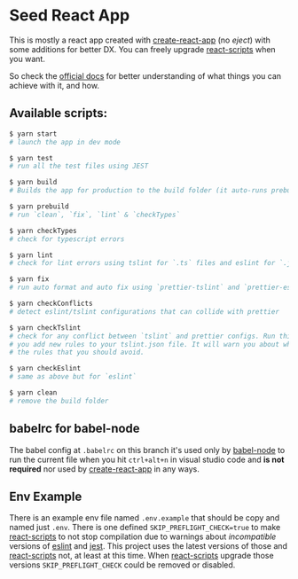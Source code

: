 # Seed React App

This is mostly a react app created with [create-react-app] (no _eject_) with
some additions for better DX. You can freely upgrade [react-scripts] when you
want.

So check the [official docs][create-react-app-docs] for better understanding of
what things you can achieve with it, and how.

## Available scripts:

```bash
$ yarn start
# launch the app in dev mode

$ yarn test
# run all the test files using JEST

$ yarn build
# Builds the app for production to the build folder (it auto-runs prebuild)

$ yarn prebuild
# run `clean`, `fix`, `lint` & `checkTypes`

$ yarn checkTypes
# check for typescript errors

$ yarn lint
# check for lint errors using tslint for `.ts` files and eslint for `.js`.

$ yarn fix
# run auto format and auto fix using `prettier-tslint` and `prettier-eslint`

$ yarn checkConflicts
# detect eslint/tslint configurations that can collide with prettier

$ yarn checkTslint
# check for any conflict between `tslint` and prettier configs. Run this when
# you add new rules to your tslint.json file. It will warn you about what are
# the rules that you should avoid.

$ yarn checkEslint
# same as above but for `eslint`

$ yarn clean
# remove the build folder
```

## babelrc for babel-node

The babel config at `.babelrc` on this branch it's used only by [babel-node] to
run the current file when you hit `ctrl+alt+n` in visual studio code and
**is not required** nor used by [create-react-app] in any ways.

## Env Example

There is an example env file named `.env.example` that should be copy and named
just `.env`. There is one defined `SKIP_PREFLIGHT_CHECK=true` to make
[react-scripts] to not stop compilation due to warnings about _incompatible_
versions of [eslint] and [jest]. This project uses the latest versions of those
and [react-scripts] not, at least at this time. When [react-scripts] upgrade
those versions `SKIP_PREFLIGHT_CHECK` could be removed or disabled.

[create-react-app]: https://facebook.github.io/create-react-app/
[react-scripts]: https://www.npmjs.com/package/react-scripts
[create-react-app-docs]: https://facebook.github.io/create-react-app/docs/getting-started
[babel-node]: https://babeljs.io/docs/en/babel-node
[jest]: https://jestjs.io/
[eslint]: https://eslint.org/
